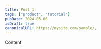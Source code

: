 ```yaml
---
title: Post 1
tags: ["product", "tutorial"]
pubDate: 2024-05-06
isDraft: true
canonicalURL: https://mysite.com/sample/,
---
```


Content
